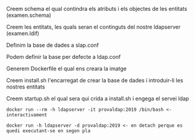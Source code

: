 Creem schema el qual contindra els atributs i els objectes de les entitats (examen.schema)

Creem les entitats, les quals seran el continguts del nostre ldapserver (examen.ldif)

Definim la base de dades a slap.conf 

Podem definir la base per defecte a ldap.conf 

Generem Dockerfile el qual ens creara la imatge 

Creem install.sh l'encarregat de crear la base de dades i introduir-li les nostres entitats

Creem startup.sh el qual sera qui crida a install.sh i engega el servei ldap


```
docker run --rm -h ldapserver -it provaldap:2019 /bin/bash <- interactivament

docker run -h ldapserver -d provaldap:2019 <- en detach perque es quedi executant-se en segon pla 
```
